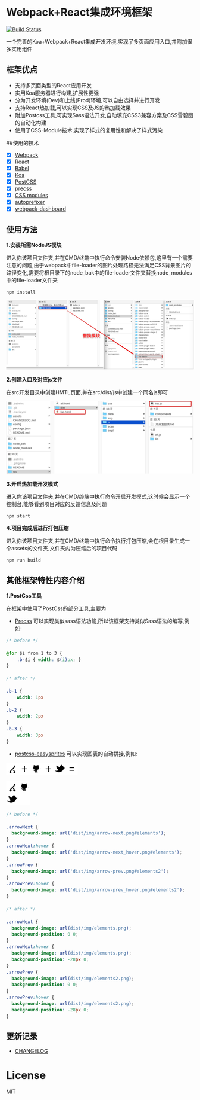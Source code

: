 # Webpack+React集成环境框架

[![Build Status](https://travis-ci.org/greengerong/qing.png?branch=master)](https://travis-ci.org/greengerong/qing)

一个完善的Koa+Webpack+React集成开发环境,实现了多页面应用入口,并附加很多实用组件

## 框架优点

- 支持多页面类型的React应用开发
- 实用Koa服务器进行构建,扩展性更强
- 分为开发环境(Dev)和上线(Prod)环境,可以自由选择并进行开发
- 支持React热加载,可以实现CSS及JS的热加载效果
- 附加Postcss工具,可实现Sass语法开发,自动填充CSS3兼容方案及CSS雪碧图的自动化构建
- 使用了CSS-Module技术,实现了样式的复用性和解决了样式污染

##使用的技术

- [x] [Webpack](https://webpack.github.io)
- [x] [React](https://facebook.github.io/react/)
- [x] [Babel](https://babeljs.io/)
- [x] [Koa](https://github.com/koajs/koa)
- [x] [PostCSS](https://github.com/postcss/postcss)
- [x] [precss](https://github.com/jonathantneal/precss)
- [x] [CSS modules](https://github.com/outpunk/postcss-modules)
- [x] [autoprefixer](https://github.com/postcss/autoprefixer)
- [x] [webpack-dashboard](https://github.com/FormidableLabs/webpack-dashboard)

## 使用方法
**1.安装所需NodeJS模块**

进入你该项目文件夹,并在CMD/终端中执行命令安装Node依赖包,这里有一个需要注意的问题,由于webpack中file-loader的图片处理路径无法满足CSS背景图片的路径变化,需要将根目录下的node_bak中的file-loader文件夹替换node_modules中的file-loader文件夹
```
npm install
```
![IMG](./README/3.png)

**2.创建入口及对应js文件**

在src开发目录中创建HMTL页面,并在src/dist/js中创建一个同名js即可

![IMG](./README/1.png)

**3.开启热加载开发模式**

进入你该项目文件夹,并在CMD/终端中执行命令开启开发模式,这时候会显示一个控制台,能够看到项目对应的反馈信息及问题

```
npm start
```
**4.项目完成后进行打包压缩**

进入你该项目文件夹,并在CMD/终端中执行命令执行打包压缩,会在根目录生成一个assets的文件夹,文件夹内为压缩后的项目代码

```
npm run build 
```

## 其他框架特性内容介绍

**1.PostCss工具**

在框架中使用了PostCss的部分工具,主要为

- [Precss](https://jonathantneal.github.io/precss/) 可以实现类似sass语法功能,所以该框架支持类似Sass语法的编写,例如:
```css
/* before */

@for $i from 1 to 3 {
	.b-$i { width: $(i)px; }
}

/* after */

.b-1 {
	width: 1px
}
.b-2 {
	width: 2px
}
.b-3 {
	width: 3px
}
```
- [postcss-easysprites](https://github.com/glebmachine/postcss-easysprites) 可以实现图表的自动拼接,例如:

![IMG](./README/fork.png)![IMG](./README/plus.png)![IMG](./README/github.png)![IMG](./README/plus.png)![IMG](./README/twitter.png)![IMG](./README/equals.png)

![IMG](./README/spritesheet.png)
```css
/* before */

.arrowNext {
  background-image: url('dist/img/arrow-next.png#elements');
}
.arrowNext:hover {
  background-image: url('dist/img/arrow-next_hover.png#elements');
}
.arrowPrev {
  background-image: url('dist/img/arrow-prev.png#elements2');
}
.arrowPrev:hover {
  background-image: url('dist/img/arrow-prev_hover.png#elements2');
}

/* after */

.arrowNext { 
  background-image: url(dist/img/elements.png); 
  background-position: 0 0;
}
.arrowNext:hover { 
  background-image: url(dist/img/elements.png); 
  background-position: -28px 0;
}
.arrowPrev { 
  background-image: url(dist/img/elements2.png); 
  background-position: 0 0;
}
.arrowPrev:hover { 
  background-image: url(dist/img/elements2.png); 
  background-position: -28px 0;
}
```
## 更新记录

- [CHANGELOG](https://github.com/aemoe/webpack-react-framework/blob/master/CHANGELOG.md)

# License 

MIT

